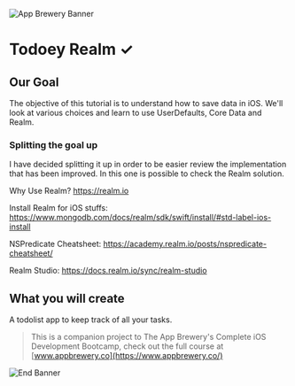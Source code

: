 ![App Brewery Banner](https://github.com/londonappbrewery/Images/blob/master/AppBreweryBanner.png)


# Todoey Realm ✓

## Our Goal

The objective of this tutorial is to understand how to save data in iOS. We'll look at various choices and learn to use UserDefaults, Core Data and Realm.

### Splitting the goal up
I have decided splitting it up in order to be easier review the implementation that has been improved. In this one is possible to check the Realm solution.

Why Use Realm? https://realm.io

Install Realm for iOS stuffs: https://www.mongodb.com/docs/realm/sdk/swift/install/#std-label-ios-install

NSPredicate Cheatsheet: https://academy.realm.io/posts/nspredicate-cheatsheet/

Realm Studio: https://docs.realm.io/sync/realm-studio


## What you will create

A todolist app to keep track of all your tasks.


>This is a companion project to The App Brewery's Complete iOS Development Bootcamp, check out the full course at [www.appbrewery.co](https://www.appbrewery.co/)

![End Banner](https://github.com/londonappbrewery/Images/blob/master/readme-end-banner.png)

